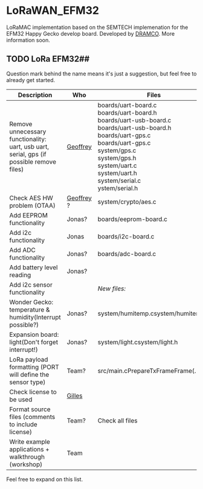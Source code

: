 # LoRaWAN_EFM32
LoRaMAC implementation based on the SEMTECH implemenation for the EFM32 Happy Gecko develop board.
Developed by [DRAMCO](http://www.dramco.be).
More information soon.



## TODO LoRa EFM32## 

Question mark behind the name means it&#39;s just a suggestion, but feel free to already get started.

| Description | Who | Files | Status |
| --- | --- | --- | --- |
| Remove unnecessary functionality: uart, usb uart, serial, gps (if possible remove files) | [Geoffrey](https://github.com/geoffreyottoy) | boards/uart-board.c<br>boards/uart-board.h<br>boards/uart-usb-board.c<br>boards/uart-usb-board.h<br>boards/uart-gps.c<br>boards/uart-gps.c<br>system/gps.c<br>system/gps.h<br>system/uart.c<br>system/uart.h<br>system/serial.c<br>ystem/serial.h | |
| Check AES HW problem (OTAA) | [Geoffrey](https://github.com/geoffreyottoy) ? | system/crypto/aes.c | |
| Add EEPROM functionality | Jonas? | boards/eeprom-board.c | |
| Add i2c functionality | Jonas | boards/i2c-board.c | |
| Add ADC functionality | Jonas? | boards/adc-board.c | |
| Add battery level reading | Jonas? |   | |
| Add i2c sensor functionality |   | _New files:_ | |
| Wonder Gecko: temperature &amp; humidity(Interrupt possible?) | Jonas? | system/humitemp.csystem/humitemp.h | |
| Expansion board: light(Don&#39;t forget interrupt!) | Jonas? | system/light.csystem/light.h | |
| LoRa payload formatting (PORT will define the sensor type) | Team? | src/main.cPrepareTxFrameFrame(…) | |
| Check license to be used | [Gilles](https://github.com/GillesC) |   | done |
| Format source files (comments to include license) | Team? | Check all files | |
| Write example applications + walkthrough (workshop) | Team |   | |

Feel free to expand on this list.


